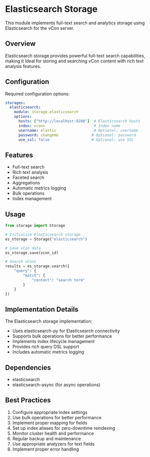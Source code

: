 # Elasticsearch Storage

This module implements full-text search and analytics storage using Elasticsearch for the vCon server.

## Overview

Elasticsearch storage provides powerful full-text search capabilities, making it ideal for storing and searching vCon content with rich text analysis features.

## Configuration

Required configuration options:

```yaml
storages:
  elasticsearch:
    module: storage.elasticsearch
    options:
      hosts: ["http://localhost:9200"]  # Elasticsearch hosts
      index: vcons                      # Index name
      username: elastic                 # Optional: username
      password: changeme               # Optional: password
      use_ssl: false                   # Optional: use SSL
```

## Features

- Full-text search
- Rich text analysis
- Faceted search
- Aggregations
- Automatic metrics logging
- Bulk operations
- Index management

## Usage

```python
from storage import Storage

# Initialize Elasticsearch storage
es_storage = Storage("elasticsearch")

# Save vCon data
es_storage.save(vcon_id)

# Search vCons
results = es_storage.search({
    "query": {
        "match": {
            "content": "search term"
        }
    }
})
```

## Implementation Details

The Elasticsearch storage implementation:
- Uses elasticsearch-py for Elasticsearch connectivity
- Supports bulk operations for better performance
- Implements index lifecycle management
- Provides rich query DSL support
- Includes automatic metrics logging

## Dependencies

- elasticsearch
- elasticsearch-async (for async operations)

## Best Practices

1. Configure appropriate index settings
2. Use bulk operations for better performance
3. Implement proper mapping for fields
4. Set up index aliases for zero-downtime reindexing
5. Monitor cluster health and performance
6. Regular backup and maintenance
7. Use appropriate analyzers for text fields
8. Implement proper error handling 
